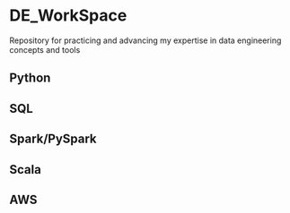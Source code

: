 # DE_WorkSpace
Repository for practicing and advancing my expertise in data engineering concepts and tools
## Python
## SQL
## Spark/PySpark 
## Scala 
## AWS 
